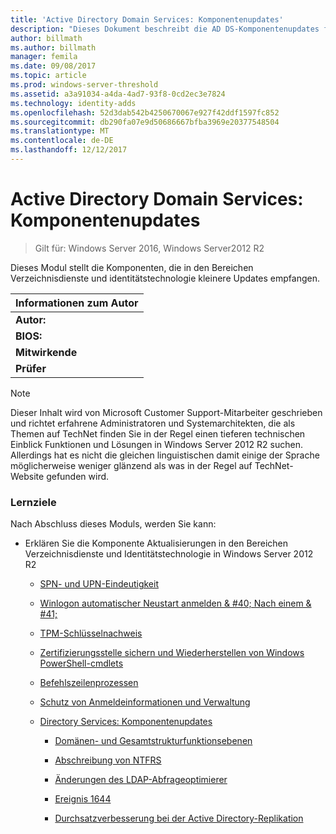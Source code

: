 ```yaml
---
title: 'Active Directory Domain Services: Komponentenupdates'
description: "Dieses Dokument beschreibt die AD DS-Komponentenupdates für Windows Server2012 R2"
author: billmath
ms.author: billmath
manager: femila
ms.date: 09/08/2017
ms.topic: article
ms.prod: windows-server-threshold
ms.assetid: a3a91034-a4da-4ad7-93f8-0cd2ec3e7824
ms.technology: identity-adds
ms.openlocfilehash: 52d3dab542b4250670067e927f42ddf1597fc852
ms.sourcegitcommit: db290fa07e9d50686667bfba3969e20377548504
ms.translationtype: MT
ms.contentlocale: de-DE
ms.lasthandoff: 12/12/2017
---
```

# <a name="active-directory-domain-services-component-updates"></a>Active Directory Domain Services: Komponentenupdates

>Gilt für: Windows Server 2016, Windows Server2012 R2

Dieses Modul stellt die Komponenten, die in den Bereichen Verzeichnisdienste und identitätstechnologie kleinere Updates empfangen.  
  
|Informationen zum Autor|  
|--------------------|  
|**Autor:**|Justin Hingucker|  
|**BIOS:**|Justin ist Senior Support Escalation Engineer mit dem Verzeichnisdienste-Team in Irving, Texas, USA basiert.  Er hat erstellt oder in den vergangenen 12 Jahren zahlreiche Schulungskurse und Knowledge Base-Artikel für die Microsoft Knowledgebase beigetragen. Er leitet Microsoft-Mitarbeitern und Kunden neue Produktarchitektur, ist Produktarchitekturen Microsoft Certified Master (MCM), Microsoft Certified Trainer (MCT) und enthält eine Master Abschluss in Computer Education and Cognitive Systems.|  
|**Mitwirkende**|Dieses Trainingsmodul enthält Beiträge von *Michiko Short*, *Dean Wells*, *Alan Jowett*, *Manu Pushpendran*, *Yashar Bahman*, *Anoosh Saboori*, *Rashmi Jha*, *Justin Halle* und *Herbert Mauerer*|  
|**Prüfer**|Unser Dank gilt den folgenden Personen, die ihre eigenen Zeit überprüfen und Feedback aufgewendet: *Joey Seifert*, *Justin Halle*|  
  
> [!NOTE]  
> Dieser Inhalt wird von Microsoft Customer Support-Mitarbeiter geschrieben und richtet erfahrene Administratoren und Systemarchitekten, die als Themen auf TechNet finden Sie in der Regel einen tieferen technischen Einblick Funktionen und Lösungen in Windows Server 2012 R2 suchen. Allerdings hat es nicht die gleichen linguistischen damit einige der Sprache möglicherweise weniger glänzend als was in der Regel auf TechNet-Website gefunden wird.  
  
### <a name="what-you-will-learn"></a>Lernziele  
Nach Abschluss dieses Moduls, werden Sie kann:  
  
-   Erklären Sie die Komponente Aktualisierungen in den Bereichen Verzeichnisdienste und Identitätstechnologie in Windows Server 2012 R2  
  
    -   [SPN- und UPN-Eindeutigkeit](../../../ad-ds/manage/component-updates/SPN-and-UPN-uniqueness.md)  
  
    -   [Winlogon automatischer Neustart anmelden & #40; Nach einem & #41;](../../../ad-ds/manage/component-updates/Winlogon-Automatic-Restart-Sign-On--ARSO-.md)  
  
    -   [TPM-Schlüsselnachweis](../../../ad-ds/manage/component-updates/TPM-Key-Attestation.md)  
  
    -   [Zertifizierungsstelle sichern und Wiederherstellen von Windows PowerShell-cmdlets](../../../ad-ds/manage/component-updates/CA-Backup-and-Restore-Windows-PowerShell-cmdlets.md)  
  
    -   [Befehlszeilenprozessen](../../../ad-ds/manage/component-updates/Command-line-process-auditing.md)  
  
    -   [Schutz von Anmeldeinformationen und Verwaltung](https://technet.microsoft.com/library/dn408190.aspx)  
  
    -   [Directory Services: Komponentenupdates](../../../ad-ds/manage/component-updates/Directory-Services-component-updates.md)  
  
        -   [Domänen- und Gesamtstrukturfunktionsebenen](../../../ad-ds/manage/component-updates/../../../ad-ds/manage/component-updates/Directory-Services-component-updates.md#BKMK_FL)  
  
        -   [Abschreibung von NTFRS](../../../ad-ds/manage/component-updates/Directory-Services-component-updates.md#BKMK_NTFRS)  
  
        -   [Änderungen des LDAP-Abfrageoptimierer](../../../ad-ds/manage/component-updates/../../../ad-ds/manage/component-updates/Directory-Services-component-updates.md#BKMK_LDAPQuery)  
  
        -   [Ereignis 1644](../../../ad-ds/manage/component-updates/Directory-Services-component-updates.md#BKMK_1644)  
  
        -   [Durchsatzverbesserung bei der Active Directory-Replikation](../../../ad-ds/manage/component-updates/../../../ad-ds/manage/component-updates/Directory-Services-component-updates.md#BKMK_ADRepl)  
  


